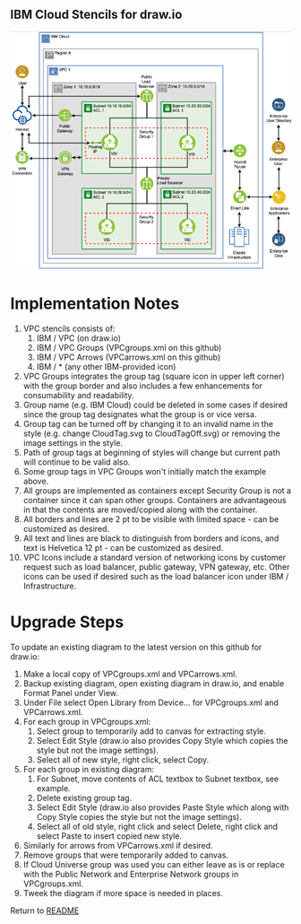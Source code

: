 ## IBM Cloud Stencils for draw.io

![VPCSimple](/images/vpc-experience-simple-drawio.png)

# Implementation Notes

1. VPC stencils consists of:
    1. IBM / VPC (on draw.io)
    2. IBM / VPC Groups (VPCgroups.xml on this github)
    3. IBM / VPC Arrows (VPCarrows.xml on this github)
    4. IBM / * (any other IBM-provided icon)
2. VPC Groups integrates the group tag (square icon in upper left corner) with the group border and also includes a few enhancements for consumability and readability.
3. Group name (e.g. IBM Cloud) could be deleted in some cases if desired since the group tag designates what the group is or vice versa.
4. Group tag can be turned off by changing it to an invalid name in the style (e.g. change CloudTag.svg to CloudTagOff.svg) or removing the image settings in the style.
5. Path of group tags at beginning of styles will change but current path will continue to be valid also.
6. Some group tags in VPC Groups won't initially match the example above.
7. All groups are implemented as containers except Security Group is not a container since it can span other groups. Containers are advantageous in that the contents are moved/copied along with the container.
8. All borders and lines are 2 pt to be visible with limited space - can be customized as desired.
9. All text and lines are black to distinguish from borders and icons, and text is Helvetica 12 pt - can be customized as desired.
10. VPC Icons include a standard version of networking icons by customer request such as load balancer, public gateway, VPN gateway, etc.  Other icons can be used if desired such as the load balancer icon under IBM / Infrastructure.

# Upgrade Steps

To update an existing diagram to the latest version on this github for draw.io:
1. Make a local copy of VPCgroups.xml and VPCarrows.xml. 
2. Backup existing diagram, open existing diagram in draw.io, and enable Format Panel under View.
3. Under File select Open Library from Device... for VPCgroups.xml and VPCarrows.xml.
4. For each group in VPCgroups.xml: 
    1. Select group to temporarily add to canvas for extracting style.
    2. Select Edit Style (draw.io also provides Copy Style which copies the style but not the image settings).
    3. Select all of new style, right click, select Copy.
5. For each group in existing diagram: 
    1. For Subnet, move contents of ACL textbox to Subnet textbox, see example.
    2. Delete existing group tag.
    3. Select Edit Style (draw.io also provides Paste Style which along with Copy Style copies the style but not the image settings).
    4. Select all of old style, right click and select Delete, right click and select Paste to insert copied new style.
6. Similarly for arrows from VPCarrows.xml if desired.
7. Remove groups that were temporarily added to canvas.
8. If Cloud Universe group was used you can either leave as is or replace with the Public Network and Enterprise Network groups in VPCgroups.xml.
9. Tweek the diagram if more space is needed in places.

Return to [README](/README.md)
